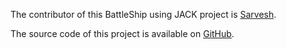 The contributor of this BattleShip using JACK project is <a href="https://github.com/SSK0908" target="_blank">Sarvesh</a>.</p>
        <p>The source code of this project is available on <a href="https://github.com/SSK0908/BattleShip-Nand2Tetris" target="_blank">GitHub</a>.</p>
